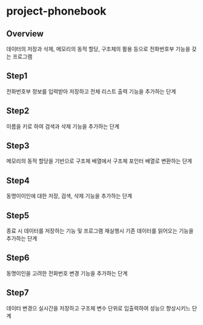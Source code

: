 # project-phonebook
## Overview
데이터의 저장과 삭제, 메모리의 동적 할당, 구조체의 활용 등으로 전화번호부 기능을 갖는 프로그램

## Step1
전화번호부 정보를 입력받아 저장하고 전체 리스트 출력 기능을 추가하는 단계

## Step2
이름을 키로 하여 검색과 삭제 기능을 추가하는 단계

## Step3
메모리의 동적 할당을 기반으로 구조체 배열에서 구조체 포인터 배열로 변환하는 단계

## Step4
동명이이인에 대한 저장, 검색, 삭제 기능을 추가하는 단계

## Step5
종료 시 데이터를 저장하는 기능 및 프로그램 재실행시 기존 데이터를 읽어오는 기능을 추가하는 단계

## Step6
동명이인을 고려한 전화번호 변경 기능을 추가하는 단계

## Step7
데이터 변경으 실시간을 저장하고 구조체 변수 단위로 입출력하여 성능으 향상시키느 단계
